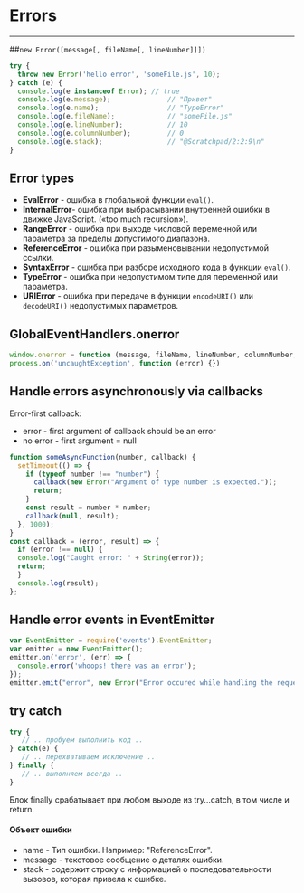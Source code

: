 # Errors
***

##`new Error([message[, fileName[, lineNumber]]])`
```javascript
try {
  throw new Error('hello error', 'someFile.js', 10);
} catch (e) {
  console.log(e instanceof Error); // true
  console.log(e.message);              // "Привет"
  console.log(e.name);                 // "TypeError"
  console.log(e.fileName);             // "someFile.js"
  console.log(e.lineNumber);           // 10
  console.log(e.columnNumber);         // 0
  console.log(e.stack);                // "@Scratchpad/2:2:9\n"
}
```

## Error types
- **EvalError** - ошибка в глобальной функции `eval()`.
- **InternalError**- ошибка при выбрасывании внутренней ошибки в движке JavaScript. («too much recursion»).
- **RangeError** - ошибка при выходе числовой переменной или параметра за пределы допустимого диапазона.
- **ReferenceError** - ошибка при разыменовывании недопустимой ссылки.
- **SyntaxError** - ошибка при разборе исходного кода в функции `eval()`.
- **TypeError** - ошибка при недопустимом типе для переменной или параметра.
- **URIError** - ошибка при передаче в функции `encodeURI()` или `decodeURI()` недопустимых параметров. 

## GlobalEventHandlers.onerror
```javascript
window.onerror = function (message, fileName, lineNumber, columnNumber, error) {} // browser
process.on('uncaughtException', function (error) {})                              // node
```

## Handle errors asynchronously via callbacks
Error-first callback:
- error - first argument of callback should be an error
- no error - first argument = null

```javascript
function someAsyncFunction(number, callback) {
  setTimeout(() => {
    if (typeof number !== "number") {
      callback(new Error("Argument of type number is expected."));
      return;
    }
    const result = number * number;
    callback(null, result);
  }, 1000);
}
const callback = (error, result) => {
  if (error !== null) {
  console.log("Caught error: " + String(error));
  return;
  }
  console.log(result);
};
```

## Handle error events in EventEmitter
```javascript
var EventEmitter = require('events').EventEmitter;
var emitter = new EventEmitter();
emitter.on('error', (err) => {
  console.error('whoops! there was an error');
});
emitter.emit("error", new Error("Error occured while handling the request"));
```

## try catch
```javascript
try {
   // .. пробуем выполнить код ..
} catch(e) {
   // .. перехватываем исключение ..
} finally {
   // .. выполняем всегда ..
}
```
Блок finally срабатывает при любом выходе из try...catch, в том числе и return.

#### Объект ошибки
*  name - Тип ошибки. Например: "ReferenceError".
*  message - текстовое сообщение о деталях ошибки.
*  stack - содержит строку с информацией о последовательности вызовов, которая привела к ошибке.
